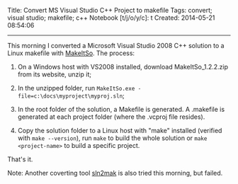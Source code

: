 Title: Convert MS Visual Studio C++ Project to makefile
Tags: convert; visual studio; makefile; c++
Notebook [t/j/o/y/c]: t
Created: 2014-05-21 08:54:06

------

This morning I converted a Microsoft Visual Studio 2008 C++ solution to a Linux makefile with [MakeItSo](http://code.google.com/p/make-it-so/). The process:

1. On a Windows host with VS2008 installed, download MakeItSo_1.2.2.zip from its website, unzip it;

1. In the unzipped folder, run `MakeItSo.exe -file=c:\docs\myproject\myproj.sln`;

1. In the root folder of the solution, a Makefile is generated. A <project-name>.makefile is generated at each project folder (where the .vcproj file resides).

1. Copy the solution folder to a Linux host with "make" installed (verified with `make --version`), run `make` to build the whole solution or `make <project-name>` to build a specific project.

That's it.

Note: Another coverting tool [sln2mak](http://www.codeproject.com/Articles/28908/Tool-for-Converting-VC-Project-to-Linux-Makef) is also tried this morning, but failed.
